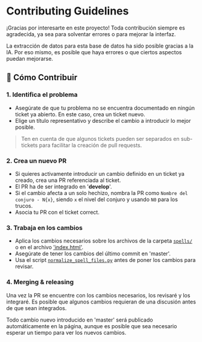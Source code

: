 # Contributing Guidelines

¡Gracias por interesarte en este proyecto!
Toda contribución siempre es agradecida, ya sea para solventar errores o para mejorar la interfaz.

La extracción de datos para esta base de datos ha sido posible gracias a la IA.
Por eso mismo, es posible que haya errores o que ciertos aspectos puedan mejorarse.

## 📌 Cómo Contribuir

### 1. Identifica el problema

- Asegúrate de que tu problema no se encuentra documentado en ningún ticket ya abierto. En este caso, crea un ticket nuevo.
- Elige un título representativo y describe el cambio a introducir lo mejor posible.

> Ten en cuenta de que algunos tickets pueden ser separados en sub-tickets para facilitar la creación de pull requests.

### 2. Crea un nuevo PR

- Si quieres activamente introducir un cambio definido en un ticket ya creado, crea una PR referenciada al ticket.
- El PR ha de ser integrado en '**develop**'.
- Si el cambio afecta a un solo hechizo, nombra la PR como `Nombre del conjuro - N{x}`, siendo `x` el nivel del conjuro y usando `N0` para los trucos.
- Asocia tu PR con el ticket correct.

### 3. Trabaja en los cambios

- Aplica los cambios necesarios sobre los archivos de la carpeta [`spells/`](spells) o en el archivo ['index.html'](index.html).
- Asegúrate de tener los cambios del último commit en 'master'.
- Usa el script [`normalize_spell_files.py`](spells/normalize_spell_files.py) antes de poner los cambios para revisar.

### 4. Merging & releasing

Una vez la PR se encuentre con los cambios necesarios, los revisaré y los integraré.
Es posible que algunos cambios requieran de una discusión antes de que sean integrados.

Todo cambio nuevo introducido en 'master' será publicado automáticamente en la página, aunque es posible que sea necesario esperar un tiempo para ver los nuevos cambios.